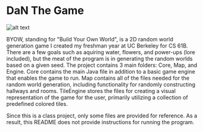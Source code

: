 # DaN The Game
![alt text](https://sp19.datastructur.es/materials/proj/proj3/img/compliant_world_example.png)

BYOW, standing for "Build Your Own World", is a 2D random world generation game I created my freshman year at UC Berkeley for CS 61B.
There are a few goals such as aquiring water, flowers, and power-ups (lore included), but the meat of the program is in generating the 
random worlds based on a given seed. The project contains 3 main folders: Core, Map, and Engine. Core contains the main
Java file in addition to a basic game engine that enables the game to run. Map contains all of the files needed for the random 
world generation, including functionality for randomly constructing hallways and rooms. TileEngine stores the files for creating
a visual representation of the game for the user, primarily utilizing a collection of predefined colored tiles.

Since this is a class project, only some files are provided for reference. As a result, this README does not provide instructions for running the program.
